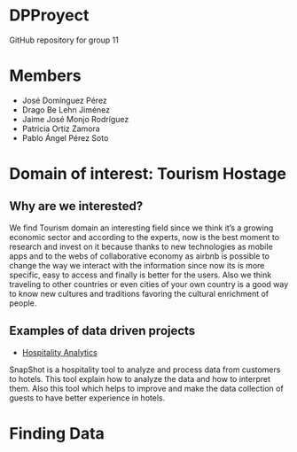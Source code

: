 # DPProyect
GitHub repository for group 11
# Members
- José Domínguez Pérez
- Drago Be Lehn Jiménez
- Jaime José Monjo Rodríguez
- Patricia Ortiz Zamora
- Pablo Ángel Pérez Soto
# Domain of interest: Tourism Hostage
## Why are we interested?
We find Tourism domain  an interesting field since we think it’s a growing economic sector and according to the experts, now is the best moment to research and invest on it because thanks to new technologies as mobile apps and to the webs of collaborative economy as airbnb is possible to change the way we interact with the information since now its is more specific, easy to access and finally  is better for the users.
Also we think traveling to other countries or even cities of your own country is a good way to know new cultures and traditions favoring the cultural enrichment of people.
## Examples of data driven projects
- [Hospitality Analytics](http://skiftx.com/wp-content/uploads/2016/12/Skift-SnapShot-Hospitality-Analytics-1.pdf)

SnapShot is a hospitality tool to analyze and process data from customers to hotels. This tool explain how to analyze the data and how to interpret them. Also this tool which helps to improve and make the data  collection of guests to have better experience in hotels.
# Finding Data

